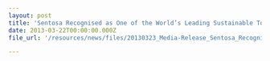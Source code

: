 ```yaml
---
layout: post
title: 'Sentosa Recognised as One of the World’s Leading Sustainable Tourism Destinations'
date: 2013-03-22T00:00:00.000Z
file_url: '/resources/news/files/20130323_Media-Release_Sentosa_Recognised _World_Leading_Sustainable_Tourism_Destinations.pdf'

---
```


